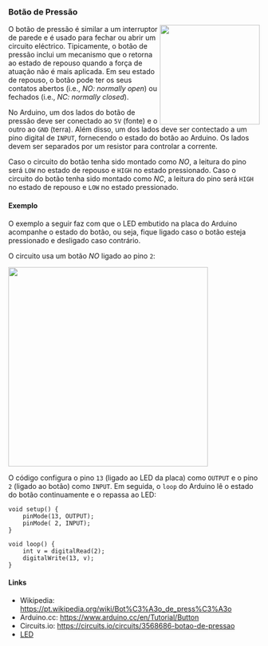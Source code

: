 ### Botão de Pressão

<img src="../imagens/botao-01.jpg" align="right" width="200">

O botão de pressão é similar a um interruptor de parede e é usado para fechar
ou abrir um circuito eléctrico.
Tipicamente, o botão de pressão inclui um mecanismo que o retorna ao estado
de repouso quando a força de atuação não é mais aplicada.
Em seu estado de repouso, o botão pode ter os seus contatos abertos (i.e.,
*NO: normally open*) ou fechados (i.e., *NC: normally closed*).

No Arduino, um dos lados do botão de pressão deve ser conectado ao `5V` (fonte)
e o outro ao `GND` (terra).
Além disso, um dos lados deve ser contectado a um pino digital de `INPUT`,
fornecendo o estado do botão ao Arduino.
Os lados devem ser separados por um resistor para controlar a corrente.

Caso o circuito do botão tenha sido montado como *NO*, a leitura do pino será
`LOW` no estado de repouso e `HIGH` no estado pressionado.
Caso o circuito do botão tenha sido montado como *NC*, a leitura do pino será
`HIGH` no estado de repouso e `LOW` no estado pressionado.

#### Exemplo

O exemplo a seguir faz com que o LED embutido na placa do Arduino acompanhe o
estado do botão, ou seja, fique ligado caso o botão esteja pressionado e
desligado caso contrário.

O circuito usa um botão *NO* ligado ao pino `2`:

<img src="../imagens/botao-02.png" width="400">

O código configura o pino `13` (ligado ao LED da placa) como `OUTPUT` e o pino
`2` (ligado ao botão) como `INPUT`.
Em seguida, o `loop` do Arduino lê o estado do botão continuamente e o repassa
ao LED:

```
void setup() {                
    pinMode(13, OUTPUT);     
    pinMode( 2, INPUT);     
}

void loop() {
    int v = digitalRead(2);
    digitalWrite(13, v);
}
```

#### Links

- Wikipedia:   <https://pt.wikipedia.org/wiki/Bot%C3%A3o_de_press%C3%A3o>
- Arduino.cc:  <https://www.arduino.cc/en/Tutorial/Button>
- Circuits.io: <https://circuits.io/circuits/3568686-botao-de-pressao>
- [LED](../saida/led.md)
